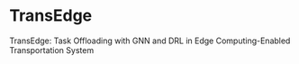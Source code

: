 # TransEdge
TransEdge: Task Offloading with GNN and DRL in Edge Computing-Enabled Transportation System
